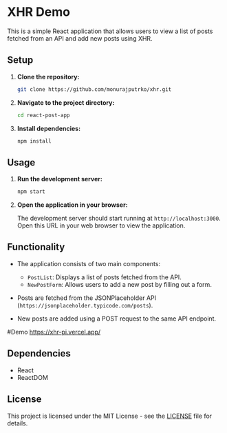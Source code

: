 # XHR Demo

This is a simple React application that allows users to view a list of posts fetched from an API and add new posts using XHR.

## Setup

1. **Clone the repository:**

    ```bash
    git clone https://github.com/monurajputrko/xhr.git
    ```

2. **Navigate to the project directory:**

    ```bash
    cd react-post-app
    ```

3. **Install dependencies:**

    ```bash
    npm install
    ```

## Usage

1. **Run the development server:**

    ```bash
    npm start
    ```

2. **Open the application in your browser:**

    The development server should start running at `http://localhost:3000`. Open this URL in your web browser to view the application.

## Functionality

- The application consists of two main components:
    - `PostList`: Displays a list of posts fetched from the API.
    - `NewPostForm`: Allows users to add a new post by filling out a form.

- Posts are fetched from the JSONPlaceholder API (`https://jsonplaceholder.typicode.com/posts`).

- New posts are added using a POST request to the same API endpoint.



#Demo
https://xhr-pi.vercel.app/

## Dependencies

- React
- ReactDOM

## License

This project is licensed under the MIT License - see the [LICENSE](LICENSE) file for details.
